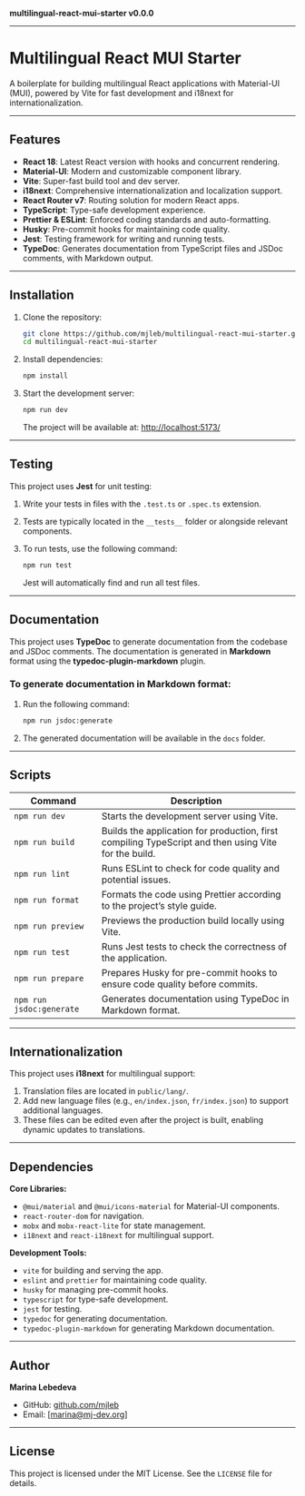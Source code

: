 **multilingual-react-mui-starter v0.0.0**

***

# Multilingual React MUI Starter

A boilerplate for building multilingual React applications with Material-UI (MUI), powered by Vite for fast development and i18next for internationalization.

---

## Features

- **React 18**: Latest React version with hooks and concurrent rendering.
- **Material-UI**: Modern and customizable component library.
- **Vite**: Super-fast build tool and dev server.
- **i18next**: Comprehensive internationalization and localization support.
- **React Router v7**: Routing solution for modern React apps.
- **TypeScript**: Type-safe development experience.
- **Prettier & ESLint**: Enforced coding standards and auto-formatting.
- **Husky**: Pre-commit hooks for maintaining code quality.
- **Jest**: Testing framework for writing and running tests.
- **TypeDoc**: Generates documentation from TypeScript files and JSDoc comments, with Markdown output.

---

## Installation

1. Clone the repository:

   ```bash
   git clone https://github.com/mjleb/multilingual-react-mui-starter.git
   cd multilingual-react-mui-starter
   ```

2. Install dependencies:

   ```bash
   npm install
   ```

3. Start the development server:

   ```bash
   npm run dev
   ```

   The project will be available at: [http://localhost:5173/](http://localhost:5173/)

---

## Testing

This project uses **Jest** for unit testing:

1. Write your tests in files with the `.test.ts` or `.spec.ts` extension.
2. Tests are typically located in the `__tests__` folder or alongside relevant components.
3. To run tests, use the following command:

   ```bash
   npm run test
   ```

   Jest will automatically find and run all test files.

---

## Documentation

This project uses **TypeDoc** to generate documentation from the codebase and JSDoc comments. The documentation is generated in **Markdown** format using the **typedoc-plugin-markdown** plugin.

### To generate documentation in Markdown format:

1. Run the following command:

   ```bash
   npm run jsdoc:generate
   ```

2. The generated documentation will be available in the `docs` folder.

---

## Scripts

| Command                  | Description                                                                                          |
| ------------------------ | ---------------------------------------------------------------------------------------------------- |
| `npm run dev`            | Starts the development server using Vite.                                                            |
| `npm run build`          | Builds the application for production, first compiling TypeScript and then using Vite for the build. |
| `npm run lint`           | Runs ESLint to check for code quality and potential issues.                                          |
| `npm run format`         | Formats the code using Prettier according to the project’s style guide.                              |
| `npm run preview`        | Previews the production build locally using Vite.                                                    |
| `npm run test`           | Runs Jest tests to check the correctness of the application.                                         |
| `npm run prepare`        | Prepares Husky for pre-commit hooks to ensure code quality before commits.                           |
| `npm run jsdoc:generate` | Generates documentation using TypeDoc in Markdown format.                                            |

---

## Internationalization

This project uses **i18next** for multilingual support:

1. Translation files are located in `public/lang/`.
2. Add new language files (e.g., `en/index.json`, `fr/index.json`) to support additional languages.
3. These files can be edited even after the project is built, enabling dynamic updates to translations.

---

## Dependencies

**Core Libraries:**

- `@mui/material` and `@mui/icons-material` for Material-UI components.
- `react-router-dom` for navigation.
- `mobx` and `mobx-react-lite` for state management.
- `i18next` and `react-i18next` for multilingual support.

**Development Tools:**

- `vite` for building and serving the app.
- `eslint` and `prettier` for maintaining code quality.
- `husky` for managing pre-commit hooks.
- `typescript` for type-safe development.
- `jest` for testing.
- `typedoc` for generating documentation.
- `typedoc-plugin-markdown` for generating Markdown documentation.

---

## Author

**Marina Lebedeva**

- GitHub: [github.com/mjleb](https://github.com/mjleb)
- Email: [marina@mj-dev.org]

---

## License

This project is licensed under the MIT License. See the `LICENSE` file for details.
